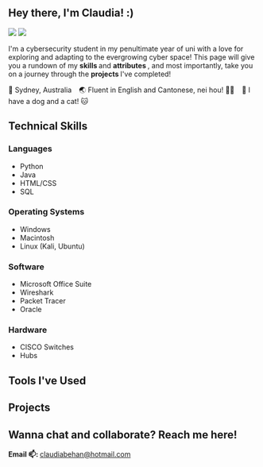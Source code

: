 ## Hey there, I'm Claudia! :)

<a href="https://au.linkedin.com/in/claudia-behan"><img src="https://img.shields.io/badge/-LinkedIn-0063b1?&style=for-the-badge&logo=linkedin&logoColor=white" /></a> <a href="https://au.linkedin.com/in/claudia-behan"><img src="https://img.shields.io/badge/-Discord-0063b1?&style=for-the-badge&logo=linkedin&logoColor=white" /></a>

I'm a cybersecurity student in my penultimate year of uni with a love for exploring and adapting to the evergrowing cyber space! This page will give you a rundown of my <strong> skills </strong> and <strong> attributes </strong>, and most importantly, take you on a journey through the <strong> projects </strong> I've completed! 

📍 Sydney, Australia &ensp;
🌏 Fluent in English and Cantonese, nei hou! 👋🏻 &ensp;
🐶 I have a dog and a cat! 🐱

## Technical Skills

### Languages
<ul>
  <li> Python </li>
  <li> Java </li>
  <li> HTML/CSS </li>
  <li> SQL </li>
</ul>

### Operating Systems
<ul>
  <li> Windows </li>
  <li> Macintosh </li>
  <li> Linux (Kali, Ubuntu) </li>
</ul>

### Software
<ul>
  <li> Microsoft Office Suite</li>
  <li> Wireshark </li>
  <li> Packet Tracer </li>
  <li> Oracle </li>
</ul>

### Hardware
<ul>
  <li> CISCO Switches </li>
  <li> Hubs </li>
</ul>

## Tools I've Used

## Projects

## Wanna chat and collaborate? Reach me here!
<strong> Email 📫: </strong> claudiabehan@hotmail.com
<!--
**cyberclauds/cyberclauds** is a ✨ _special_ ✨ repository because its `README.md` (this file) appears on your GitHub profile.

Here are some ideas to get you started:

- 🔭 I’m currently working on ...
- 🌱 I’m currently learning ...
- 👯 I’m looking to collaborate on ...
- 🤔 I’m looking for help with ...
- 💬 Ask me about ...
- 📫 How to reach me: ...
- 😄 Pronouns: ...
- ⚡ Fun fact: ...
-->

